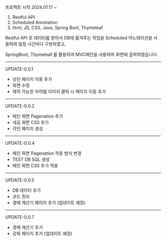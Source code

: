 프로젝트 시작 2024.01.17 ~

1. Restful API
2. Scheduled Annotation
3. html, JS, CSS, Java, Spring Boot, Thymeleaf


Restful API 로 데이터를 받아서 DB에 옮겨주는 작업을 Scheduled 어노테이션을 사용하여 일정 시간마다 구현하였고,

SpringBoot, Thymeleaf 를 활용하여 MVC패턴을 사용하여 화면에 출력하였습니다.

-----------------------------------------------------------------------------------------------------------------------------------------------------------------------------------------------------------------------
UPDATE-0.0.1
- 상단 페이지 이동 추가
- 화면 수정
- 제작 가능한 아이템 이미지 클릭 시 페이지 이동 추가
-----------------------------------------------------------------------------------------------------------------------------------------------------------------------------------------------------------------------
UPDATE-0.0.2
- 메인 화면 Pagenation 추가
- 세공 화면 CSS 추가
- 각인 페이지 생성
-----------------------------------------------------------------------------------------------------------------------------------------------------------------------------------------------------------------------
UPDATE-0.0.4
- 메인 화면 Pagenation 작동 방식 변경
- TEST DB SQL 생성
- 메인 화면 CSS 추가 적용
-----------------------------------------------------------------------------------------------------------------------------------------------------------------------------------------------------------------------
UPDATE-0.0.5
- DB 데이터 추가
- 코드 정리
- 경매 계산기 페이지 추가 (업데이트 예정)
-----------------------------------------------------------------------------------------------------------------------------------------------------------------------------------------------------------------------
UPDATE-0.0.7
- 경매 계산기 추가
- 강화 페이지 추가 (업데이트 예정)
